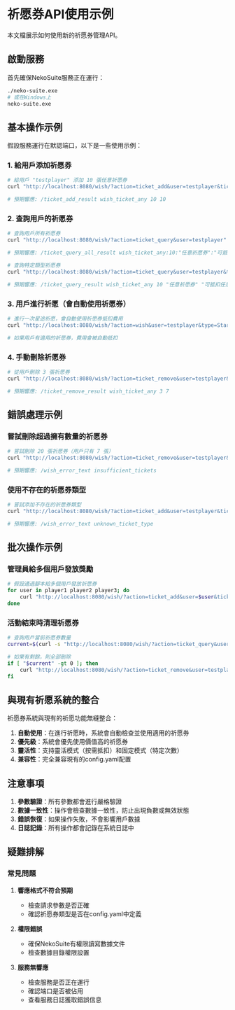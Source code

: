 # 祈愿券API使用示例

本文檔展示如何使用新的祈愿券管理API。

## 啟動服務

首先確保NekoSuite服務正在運行：

```bash
./neko-suite.exe
# 或在Windows上
neko-suite.exe
```

## 基本操作示例

假設服務運行在默認端口，以下是一些使用示例：

### 1. 給用戶添加祈愿券

```bash
# 給用戶 "testplayer" 添加 10 張任意祈愿券
curl "http://localhost:8080/wish/?action=ticket_add&user=testplayer&ticket_type=wish_ticket_any&amount=10"

# 預期響應: /ticket_add_result wish_ticket_any 10 10
```

### 2. 查詢用戶的祈愿券

```bash
# 查詢用戶所有祈愿券
curl "http://localhost:8080/wish/?action=ticket_query&user=testplayer"

# 預期響應: /ticket_query_all_result wish_ticket_any:10:"任意祈愿券":"可抵扣任意祈愿池代價的祈愿券" ...

# 查詢特定類型祈愿券
curl "http://localhost:8080/wish/?action=ticket_query&user=testplayer&ticket_type=wish_ticket_any"

# 預期響應: /ticket_query_result wish_ticket_any 10 "任意祈愿券" "可抵扣任意祈愿池代價的祈愿券"
```

### 3. 用戶進行祈愿（會自動使用祈愿券）

```bash
# 進行一次星途祈愿，會自動使用祈愿券抵扣費用
curl "http://localhost:8080/wish/?action=wish&user=testplayer&type=StarPath&value=1"

# 如果用戶有適用的祈愿券，費用會被自動抵扣
```

### 4. 手動刪除祈愿券

```bash
# 從用戶刪除 3 張祈愿券
curl "http://localhost:8080/wish/?action=ticket_remove&user=testplayer&ticket_type=wish_ticket_any&amount=3"

# 預期響應: /ticket_remove_result wish_ticket_any 3 7
```

## 錯誤處理示例

### 嘗試刪除超過擁有數量的祈愿券

```bash
# 嘗試刪除 20 張祈愿券（用戶只有 7 張）
curl "http://localhost:8080/wish/?action=ticket_remove&user=testplayer&ticket_type=wish_ticket_any&amount=20"

# 預期響應: /wish_error_text insufficient_tickets
```

### 使用不存在的祈愿券類型

```bash
# 嘗試添加不存在的祈愿券類型
curl "http://localhost:8080/wish/?action=ticket_add&user=testplayer&ticket_type=nonexistent_ticket&amount=5"

# 預期響應: /wish_error_text unknown_ticket_type
```

## 批次操作示例

### 管理員給多個用戶發放獎勵

```bash
# 假設通過腳本給多個用戶發放祈愿券
for user in player1 player2 player3; do
    curl "http://localhost:8080/wish/?action=ticket_add&user=$user&ticket_type=wish_ticket_any&amount=5"
done
```

### 活動結束時清理祈愿券

```bash
# 查詢用戶當前祈愿券數量
current=$(curl -s "http://localhost:8080/wish/?action=ticket_query&user=testplayer&ticket_type=wish_ticket_starry_mirage_x10" | grep -o '[0-9]\+' | head -1)

# 如果有剩餘，則全部刪除
if [ "$current" -gt 0 ]; then
    curl "http://localhost:8080/wish/?action=ticket_remove&user=testplayer&ticket_type=wish_ticket_starry_mirage_x10&amount=$current"
fi
```

## 與現有祈愿系統的整合

祈愿券系統與現有的祈愿功能無縫整合：

1. **自動使用**：在進行祈愿時，系統會自動檢查並使用適用的祈愿券
2. **優先級**：系統會優先使用價值高的祈愿券
3. **靈活性**：支持靈活模式（按需抵扣）和固定模式（特定次數）
4. **兼容性**：完全兼容現有的config.yaml配置

## 注意事項

1. **參數驗證**：所有參數都會進行嚴格驗證
2. **數據一致性**：操作會檢查數據一致性，防止出現負數或無效狀態
3. **錯誤恢復**：如果操作失敗，不會影響用戶數據
4. **日誌記錄**：所有操作都會記錄在系統日誌中

## 疑難排解

### 常見問題

1. **響應格式不符合預期**
   - 檢查請求參數是否正確
   - 確認祈愿券類型是否在config.yaml中定義

2. **權限錯誤**
   - 確保NekoSuite有權限讀寫數據文件
   - 檢查數據目錄權限設置

3. **服務無響應**
   - 檢查服務是否正在運行
   - 確認端口是否被佔用
   - 查看服務日誌獲取錯誤信息
